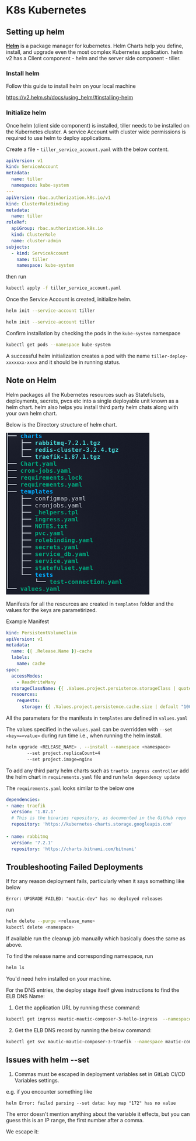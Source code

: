 # K8s Kubernetes


## Setting up helm

[**Helm**](https://helm.sh/) is a package manager for kubernetes. Helm Charts help you define, install, and upgrade even the most complex Kubernetes application. helm v2 has a Client component - helm and the server side component  - tiller. 


### Install helm

Follow this guide to install helm on your local machine

https://v2.helm.sh/docs/using_helm/#installing-helm


### Initialize helm

Once helm (client side component) is installed, tiller needs to be installed on the Kubernetes cluster. A service Account with cluster wide permissions is required to use helm to deploy applications.

Create a file - `tiller_service_account.yaml` with the below content.

```yaml
apiVersion: v1
kind: ServiceAccount
metadata:
  name: tiller
  namespace: kube-system
---
apiVersion: rbac.authorization.k8s.io/v1
kind: ClusterRoleBinding
metadata:
  name: tiller
roleRef:
  apiGroup: rbac.authorization.k8s.io
  kind: ClusterRole
  name: cluster-admin
subjects:
  - kind: ServiceAccount
    name: tiller
    namespace: kube-system
```

then run 
```bash
kubectl apply -f tiller_service_account.yaml
```

Once the Service Account is created, initialize helm.

```bash
helm init --service-account tiller
```

```bash
helm init --service-account tiller
```

Confirm installation by checking the pods in the `kube-system` namespace

```bash
kubectl get pods --namespace kube-system
```

A successful helm initialization creates a pod with the name `tiller-deploy-xxxxxxx-xxxx` and it should be in running status.


## Note on Helm

Helm packages all the Kubernetes resources such as Statefulsets, deployments, secrets, pvcs etc into a single deployable unit known as a helm chart. helm also helps you install third party helm chats along with your own helm chart.

Below is the Directory structure of helm chart.

![Helm Directory Structure](images/Helm_Dir_structure.png "Helm Directory Structure")


Manifests for all the resources are created in `templates` folder and the values for the keys are parametirized.


Example Manifest

```yaml
kind: PersistentVolumeClaim
apiVersion: v1
metadata:
  name: {{ .Release.Name }}-cache  
  labels:
    name: cache
spec:
  accessModes:
    - ReadWriteMany
  storageClassName: {{ .Values.project.persistence.storageClass | quote }}
  resources:
    requests:
      storage: {{ .Values.project.persistence.cache.size | default "10G" | quote }}
```

All the parameters for the manifests in `templates` are defined in `values.yaml`

The values specified in the `values.yaml` can be overridden with `--set <key>=<value>` during run time i.e., when running the helm install.



```bash
helm upgrade <RELEASE_NAME> . --install --namespace <namespace> 
        --set project.replicaCount=4
        --set project.image=nginx
```

To add any third party helm charts such as `traefik ingress controller` add the helm chart in `requirements.yaml` file and run 
`helm dependency update` 

The `requirements.yaml` looks similar to the below one

```yaml
dependencies:
- name: traefik
  version: '1.87.1'
  # This is the binaries repository, as documented in the GitHub repo
  repository: 'https://kubernetes-charts.storage.googleapis.com'

- name: rabbitmq
  version: '7.2.1'
  repository: 'https://charts.bitnami.com/bitnami'
```


## Troubleshooting Failed Deployments

If for any reason deployment fails, particularly when it says something like below

```
Error: UPGRADE FAILED: "mautic-dev" has no deployed releases
``` 

run

```bash
helm delete --purge <release_name>
kubectl delete <namespace>
```

If available run the cleanup job manually which basically does the same as above.

To find the release name and corresponding namespace, run

```bash
helm ls
```

You'd need helm installed on your machine.

For the DNS entries, the deploy stage itself gives instructions to find the ELB DNS Name:

1. Get the application URL by running these command:

```bash
kubectl get ingress mautic-mautic-composer-3-hello-ingress  --namespace mautic-composer-3 -o jsonpath='{.spec.rules[*].host}'

```

2. Get the ELB DNS record by running the below command:
```bash
kubectl get svc mautic-mautic-composer-3-traefik --namespace mautic-composer-3 -o jsonpath='{.status.loadBalancer.ingress[*].hostname}'
```

## Issues with helm --set

1. Commas must be escaped in deployment variables set in GitLab CI/CD Variables settings.

e.g. if you encounter something like 

```
helm Error: failed parsing --set data: key map "172" has no value
```

The error doesn't mention anything about the variable it effects, but you can guess this is an IP range, the first number after a comma.

We escape it:

``````